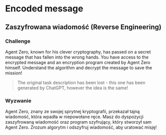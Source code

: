 # Encoded message
## Zaszyfrowana wiadomość (Reverse Engineering)

### Challenge
Agent Zero, known for his clever cryptography, has passed on a secret message that has fallen into the wrong hands. You have access to the encrypted message and an encryption program created by Agent Zero himself. Understand the algorithm and decrypt the message to save the mission!

> The original task description has been lost - this one has been generated by ChatGPT, however the idea is the same!

### Wyzwanie
Agent Zero, znany ze swojej sprytnej kryptografii, przekazał tajną wiadomość, która wpadła w niepowołane ręce. Masz do dyspozycji zaszyfrowaną wiadomość oraz program szyfrujący, który stworzył sam Agent Zero. Zrozum algorytm i odszyfruj wiadomość, aby uratować misję!